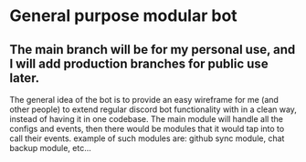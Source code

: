 # General purpose modular bot
The main branch will be for my personal use, and I will add production branches for public use later.
---
The general idea of the bot is to provide an easy wireframe for me (and other people) to extend regular discord bot functionality with in a clean way, instead of having it in one codebase. The main module will handle all the configs and events, then there would be modules that it would tap into to call their events.
example of such modules are: github sync module, chat backup module, etc...
